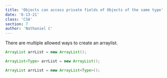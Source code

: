 ```yaml
---
title: 'Objects can access private fields of Objects of the same type'
date: '6-13-21'
class: 'CSA'
section: 7
author: 'Nathaniel C'
---
```


There are multiple allowed ways to create an arraylist.

```java
ArrayList arrList = new ArrayList();
```

```java
ArrayList<Type> arrList = new ArrayList();
```

```java
ArrayList arrList = new ArrayList<Type>();
```